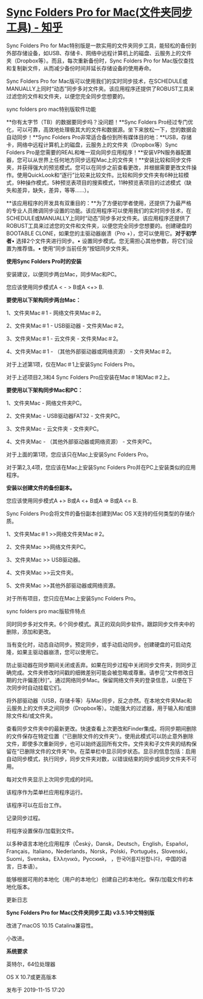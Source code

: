 # [Sync Folders Pro for Mac(文件夹同步工具) - 知乎](https://zhuanlan.zhihu.com/p/92001764)

Sync Folders Pro for Mac特别版是一款实用的文件夹同步工具，能轻松的备份到外部存储设备，如USB、存储卡、网络中远程计算机上的磁盘、云服务上的文件夹（Dropbox等）。而且，每次重新备份时，Sync Folders Pro for Mac版仅查找和复制新文件，从而减少备份时间并延长存储设备的使用寿命。  

Sync Folders Pro for Mac版可以使用我们的实时同步技术，在SCHEDULE或MANUALLY上同时“动态”同步多对文件夹。该应用程序还提供了ROBUST工具来过滤您的文件和文件夹，以便您完全同步您想要的。

sync folders pro mac特别版软件功能

**你有太字节（TB）的数据要同步吗？没问题！**Sync Folders Pro经过专门优化，可以可靠，高效地处理极其大的文件和数据源。坐下来放松一下，您的数据会自动同步！**Sync Folders Pro非常适合备份到所有媒体目的地：**USB，存储卡，网络中远程计算机上的磁盘，云服务上的文件夹（Dropbox等）Sync Folders Pro是您需要的REAL和唯一双向同步应用程序！**安装VPN服务器配置器，您可以从世界上任何地方同步远程Mac上的文件夹！**安装比较和同步文件夹，并获得强大的预览模式。您可以在同步之前查看更改，并根据需要更改文件操作。使用QuickLook和“逐行”比较来比较文件。比较和同步文件夹有6种比较模式，9种操作模式，5种预览表项目的搜索模式，11种预览表项目的过滤模式（缺失和差异，缺失，差异，等等......）。

**该应用程序的开发具有双重目的：**为了方便初学者使用，还提供了为最严格的专业人员微调同步设置的功能。该应用程序可以使用我们的实时同步技术，在SCHEDULE或MANUALLY上同时“动态”同步多对文件夹。该应用程序还提供了ROBUST工具来过滤您的文件和文件夹，以便您完全同步您想要的。创建硬盘的BOOTABLE CLONE，如果您的主驱动器崩溃（Pro +），您可以使用它。**对于初学者**• 选择2个文件夹进行同步。• 设置同步模式。您无需担心其他参数，将它们设置为推荐值。• 使用“同步当前任务”按钮同步文件夹。

**使用Sync Folders Pro时的安装**

安装建议，以便同步两台Mac，同步Mac和PC。

您应该使用同步模式A < - > B或A <+> B.

**要使用以下架构同步两台Mac：**

1、文件夹Mac＃1 - 网络文件夹Mac＃2。

2、文件夹Mac＃1 - USB驱动器 - 文件夹Mac＃2。

3、文件夹Mac＃1 - 云文件夹 - 文件夹Mac＃2。

4、文件夹Mac＃1 - （其他外部驱动器或网络资源） - 文件夹Mac＃2。

对于上述第1项，仅在Mac＃1上安装Sync Folders Pro。

对于上述项目2,3和4 Sync Folders Pro应安装在Mac＃1和Mac＃2上。

**要使用以下架构同步Mac和PC：**

1、文件夹Mac - 网络文件夹PC。

2、文件夹Mac - USB驱动器FAT32 - 文件夹PC。

3、文件夹Mac - 云文件夹 - 文件夹PC。

4、文件夹Mac - （其他外部驱动器或网络资源） - 文件夹PC。

对于上面的第1项，您应该只在Mac上安装Sync Folders Pro。

对于第2,3,4项，您应该在Mac上安装Sync Folders Pro并在PC上安装类似的应用程序。

**安装以创建文件的备份副本。**

您应该使用同步模式A +> B或A <+ B或A => B或A <= B.

Sync Folders Pro会将文件的备份副本创建到Mac OS X支持的任何类型的存储介质。

1、文件夹Mac＃1 >>网络文件夹Mac＃2。

2、文件夹Mac >>网络文件夹PC。

3、文件夹Mac >> USB驱动器。

4、文件夹Mac >>云文件夹。

5、文件夹Mac >>其他外部驱动器或网络资源。

对于所有项目，您只应在Mac上安装Sync Folders Pro。

sync folders pro mac版软件特点

同时同步多对文件夹。6个同步模式。真正的双向同步软件。跟踪同步文件夹中的删除，添加和更改。

当有变化时，动态自动同步。预定同步，或手动启动同步。创建硬盘的可启动克隆，如果主驱动器崩溃，您可以使用它。

防止驱动器在同步期间关闭或丢弃。如果在同步过程中关闭同步文件夹，则同步正确完成。文件夹修改时间戳的细微差别可能会被忽略或尊重。请参见“文件修改日期的允许偏差\[秒\]”。通过网络同步Mac。保留网络文件夹的登录信息，以便在下次同步时自动挂载它们。

将外部驱动器（USB，存储卡等）与Mac同步，反之亦然。在本地文件夹Mac和云服务上的文件夹之间同步（Dropbox等）。功能强大的过滤器，用于输入和/或排除文件和/或文件夹。

查看同步文件夹中的最新更改。快速查看上次更改和Finder集成。将同步期间删除的文件保存在特定位置（“已删除文件的文件夹”）。使用此模式可以防止意外删除文件，即使多次重新同步，也可以始终返回所有文件。文件夹和子文件夹的结构保留在“已删除文件的文件夹”中。在菜单栏中显示同步状态。显示的信息包括：启用自动同步模式，执行同步，同步文件夹对数，以错误结束的同步或同步文件夹不可用。

每对文件夹显示上次同步完成的时间。

该程序作为菜单栏应用程序运行。

该程序可以在后台工作。

记录同步过程。

将程序设置保存/加载到文件。

以多种语言本地化应用程序（Český，Dansk，Deutsch，English，Español，Français，Italiano，Nederlands，Norsk，Polski，Português，Slovenski，Suomi，Svenska，Ελληνικά，Pусский， ，한국어를지원합니다，中国的语言，日本语）。

能够根据可用的本地化（用户的本地化）创建自己的本地化。保存/加载文件的本地化版本。

更新日志

**Sync Folders Pro for Mac(文件夹同步工具) v3.5.1中文特别版**

改进了macOS 10.15 Catalina兼容性。

小改进。

**系统要求**

英特尔，64位处理器

OS X 10.7或更高版本

发布于 2019-11-15 17:20
